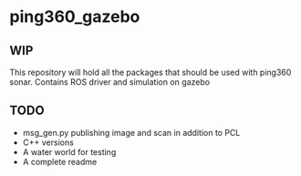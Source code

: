 # ping360_gazebo

## WIP
This repository will hold all the packages that should be used with ping360 sonar. Contains ROS driver and simulation on gazebo

## TODO
- msg_gen.py publishing image and scan in addition to PCL
- C++ versions
- A water world for testing
- A complete readme


